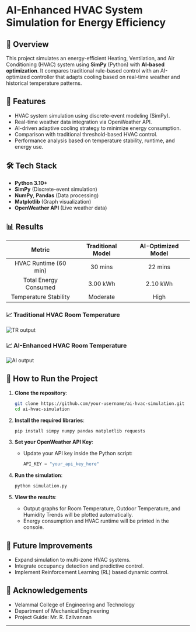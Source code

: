 # AI-Enhanced HVAC System Simulation for Energy Efficiency

## 📖 Overview
This project simulates an energy-efficient Heating, Ventilation, and Air Conditioning (HVAC) system using **SimPy** (Python) with **AI-based optimization**. It compares traditional rule-based control with an AI-optimized controller that adapts cooling based on real-time weather and historical temperature patterns.

## 🎯 Features
- HVAC system simulation using discrete-event modeling (SimPy).
- Real-time weather data integration via OpenWeather API.
- AI-driven adaptive cooling strategy to minimize energy consumption.
- Comparison with traditional threshold-based HVAC control.
- Performance analysis based on temperature stability, runtime, and energy use.

## 🛠️ Tech Stack
- **Python 3.10+**
- **SimPy** (Discrete-event simulation)
- **NumPy**, **Pandas** (Data processing)
- **Matplotlib** (Graph visualization)
- **OpenWeather API** (Live weather data)

## 📊 Results

| Metric | Traditional Model | AI-Optimized Model |
|:------:|:-----------------:|:------------------:|
| HVAC Runtime (60 min) | 30 mins | 22 mins |
| Total Energy Consumed | 3.00 kWh | 2.10 kWh |
| Temperature Stability | Moderate | High |

### 📈 Traditional HVAC Room Temperature

![TR output](https://github.com/user-attachments/assets/5be7014d-adef-426d-b26a-311b5a1b4d2c)

### 📈 AI-Enhanced HVAC Room Temperature
![AI output](https://github.com/user-attachments/assets/4f87c9bd-527f-4c3c-9c2e-d6353e92dab4)

## 🚀 How to Run the Project

1. **Clone the repository**:
   ```bash
   git clone https://github.com/your-username/ai-hvac-simulation.git
   cd ai-hvac-simulation
   ```

2. **Install the required libraries**:
   ```bash
   pip install simpy numpy pandas matplotlib requests
   ```

3. **Set your OpenWeather API Key**:
   - Update your API key inside the Python script:
     ```python
     API_KEY = "your_api_key_here"
     ```

4. **Run the simulation**:
   ```bash
   python simulation.py
   ```

5. **View the results**:
   - Output graphs for Room Temperature, Outdoor Temperature, and Humidity Trends will be plotted automatically.
   - Energy consumption and HVAC runtime will be printed in the console.

## 🔮 Future Improvements
- Expand simulation to multi-zone HVAC systems.
- Integrate occupancy detection and predictive control.
- Implement Reinforcement Learning (RL) based dynamic control.

## 🤝 Acknowledgements
- Velammal College of Engineering and Technology
- Department of Mechanical Engineering
- Project Guide: Mr. R. Ezilvannan

---

